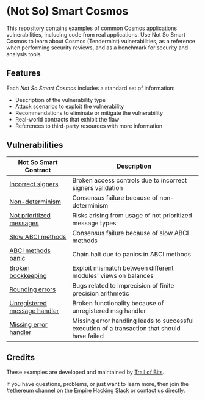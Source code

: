 # (Not So) Smart Cosmos

This repository contains examples of common Cosmos applications vulnerabilities, including code from real applications. Use Not So Smart Cosmos to learn about Cosmos (Tendermint) vulnerabilities, as a reference when performing security reviews, and as a benchmark for security and analysis tools.

## Features

Each _Not So Smart Cosmos_ includes a standard set of information:

- Description of the vulnerability type
- Attack scenarios to exploit the vulnerability
- Recommendations to eliminate or mitigate the vulnerability
- Real-world contracts that exhibit the flaw
- References to third-party resources with more information

## Vulnerabilities

| Not So Smart Contract                                    | Description                                                                                   |
| -------------------------------------------------------- | --------------------------------------------------------------------------------------------- |
| [Incorrect signers](incorrect_getsigners)                | Broken access controls due to incorrect signers validation                                    |
| [Non-determinism](non_determinism)                       | Consensus failure because of non-determinism                                                  |
| [Not prioritized messages](messages_priority)            | Risks arising from usage of not prioritized message types                                     |
| [Slow ABCI methods](abci_fast)                           | Consensus failure because of slow ABCI methods                                                |
| [ABCI methods panic](abci_panic)                         | Chain halt due to panics in ABCI methods                                                      |
| [Broken bookkeeping](broken_bookkeeping)                 | Exploit mismatch between different modules' views on balances                                 |
| [Rounding errors](rounding_errors)                       | Bugs related to imprecision of finite precision arithmetic                                    |
| [Unregistered message handler](unregistered_msg_handler) | Broken functionality because of unregistered msg handler                                      |
| [Missing error handler](missing_error_handler)           | Missing error handling leads to successful execution of a transaction that should have failed |

## Credits

These examples are developed and maintained by [Trail of Bits](https://www.trailofbits.com/).

If you have questions, problems, or just want to learn more, then join the #ethereum channel on the [Empire Hacking Slack](https://slack.empirehacking.nyc/) or [contact us](https://www.trailofbits.com/contact/) directly.
